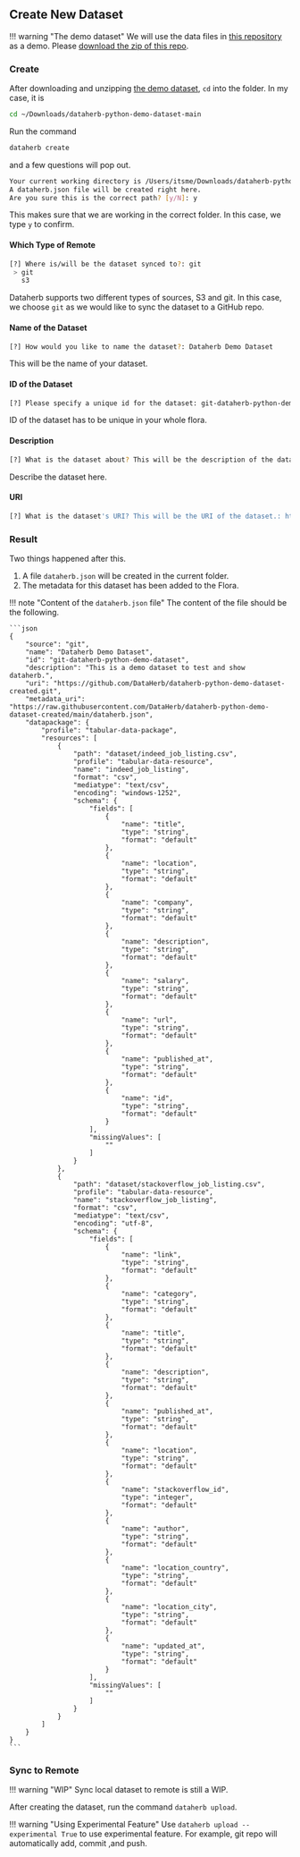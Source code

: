 ## Create New Dataset

!!! warning "The demo dataset"
    We will use the data files in [this repository](https://github.com/DataHerb/dataherb-python-demo-dataset) as a demo. Please [download the zip of this repo](https://github.com/emptymalei/dataherb-serve/archive/refs/heads/master.zip).



### Create


After downloading and unzipping [the demo dataset](https://github.com/emptymalei/dataherb-serve/archive/refs/heads/master.zip), `cd` into the folder. In my case, it is

```bash
cd ~/Downloads/dataherb-python-demo-dataset-main
```

Run the command

```bash
dataherb create
```

and a few questions will pop out.

```bash
Your current working directory is /Users/itsme/Downloads/dataherb-python-demo-dataset-main
A dataherb.json file will be created right here.
Are you sure this is the correct path? [y/N]: y
```

This makes sure that we are working in the correct folder. In this case, we type `y` to confirm.

#### Which Type of Remote

```bash
[?] Where is/will be the dataset synced to?: git
 > git
   s3
```

Dataherb supports two different types of sources, S3 and git. In this case, we choose `git` as we would like to sync the dataset to a GitHub repo.

#### Name of the Dataset

```bash
[?] How would you like to name the dataset?: Dataherb Demo Dataset
```

This will be the name of your dataset.

#### ID of the Dataset

```bash
[?] Please specify a unique id for the dataset: git-dataherb-python-demo-dataset
```

ID of the dataset has to be unique in your whole flora.

#### Description

```bash
[?] What is the dataset about? This will be the description of the dataset.: This is a demo dataset to test and show dataherb.
```

Describe the dataset here.

#### URI

```bash
[?] What is the dataset's URI? This will be the URI of the dataset.: https://github.com/DataHerb/dataherb-python-demo-dataset-created.git
```




### Result

Two things happened after this.

1. A file `dataherb.json` will be created in the current folder.
2. The metadata for this dataset has been added to the Flora.



!!! note "Content of the `dataherb.json` file"
    The content of the file should be the following.

    ```json
    {
        "source": "git",
        "name": "Dataherb Demo Dataset",
        "id": "git-dataherb-python-demo-dataset",
        "description": "This is a demo dataset to test and show dataherb.",
        "uri": "https://github.com/DataHerb/dataherb-python-demo-dataset-created.git",
        "metadata_uri": "https://raw.githubusercontent.com/DataHerb/dataherb-python-demo-dataset-created/main/dataherb.json",
        "datapackage": {
            "profile": "tabular-data-package",
            "resources": [
                {
                    "path": "dataset/indeed_job_listing.csv",
                    "profile": "tabular-data-resource",
                    "name": "indeed_job_listing",
                    "format": "csv",
                    "mediatype": "text/csv",
                    "encoding": "windows-1252",
                    "schema": {
                        "fields": [
                            {
                                "name": "title",
                                "type": "string",
                                "format": "default"
                            },
                            {
                                "name": "location",
                                "type": "string",
                                "format": "default"
                            },
                            {
                                "name": "company",
                                "type": "string",
                                "format": "default"
                            },
                            {
                                "name": "description",
                                "type": "string",
                                "format": "default"
                            },
                            {
                                "name": "salary",
                                "type": "string",
                                "format": "default"
                            },
                            {
                                "name": "url",
                                "type": "string",
                                "format": "default"
                            },
                            {
                                "name": "published_at",
                                "type": "string",
                                "format": "default"
                            },
                            {
                                "name": "id",
                                "type": "string",
                                "format": "default"
                            }
                        ],
                        "missingValues": [
                            ""
                        ]
                    }
                },
                {
                    "path": "dataset/stackoverflow_job_listing.csv",
                    "profile": "tabular-data-resource",
                    "name": "stackoverflow_job_listing",
                    "format": "csv",
                    "mediatype": "text/csv",
                    "encoding": "utf-8",
                    "schema": {
                        "fields": [
                            {
                                "name": "link",
                                "type": "string",
                                "format": "default"
                            },
                            {
                                "name": "category",
                                "type": "string",
                                "format": "default"
                            },
                            {
                                "name": "title",
                                "type": "string",
                                "format": "default"
                            },
                            {
                                "name": "description",
                                "type": "string",
                                "format": "default"
                            },
                            {
                                "name": "published_at",
                                "type": "string",
                                "format": "default"
                            },
                            {
                                "name": "location",
                                "type": "string",
                                "format": "default"
                            },
                            {
                                "name": "stackoverflow_id",
                                "type": "integer",
                                "format": "default"
                            },
                            {
                                "name": "author",
                                "type": "string",
                                "format": "default"
                            },
                            {
                                "name": "location_country",
                                "type": "string",
                                "format": "default"
                            },
                            {
                                "name": "location_city",
                                "type": "string",
                                "format": "default"
                            },
                            {
                                "name": "updated_at",
                                "type": "string",
                                "format": "default"
                            }
                        ],
                        "missingValues": [
                            ""
                        ]
                    }
                }
            ]
        }
    }
    ```



### Sync to Remote


!!! warning "WIP"
    Sync local dataset to remote is still a WIP.


After creating the dataset, run the command `dataherb upload`.

!!! warning "Using Experimental Feature"
    Use `dataherb upload --experimental True` to use experimental feature. For example, git repo will automatically add, commit ,and push.
